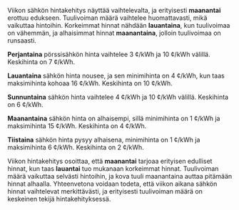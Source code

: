 Viikon sähkön hintakehitys näyttää vaihtelevalta, ja erityisesti **maanantai** erottuu edukseen. Tuulivoiman määrä vaihtelee huomattavasti, mikä vaikuttaa hintoihin. Korkeimmat hinnat nähdään **lauantaina**, kun tuulivoimaa on vähemmän, ja alhaisimmat hinnat **maanantaina**, jolloin tuulivoimaa on runsaasti.

**Perjantaina** pörssisähkön hinta vaihtelee 3 ¢/kWh ja 10 ¢/kWh välillä. Keskihinta on 7 ¢/kWh. 

**Lauantaina** sähkön hinta nousee, ja sen minimihinta on 4 ¢/kWh, kun taas maksimihinta kohoaa 16 ¢/kWh. Keskihinta on 10 ¢/kWh.

**Sunnuntaina** sähkön hinta vaihtelee 4 ¢/kWh ja 10 ¢/kWh välillä. Keskihinta on 6 ¢/kWh.

**Maanantaina** sähkön hinta on alhaisempi, sillä minimihinta on 1 ¢/kWh ja maksimihinta 15 ¢/kWh. Keskihinta on 4 ¢/kWh.

**Tiistaina** sähkön hinta pysyy alhaisena, minimihinta on 1 ¢/kWh ja maksimihinta 6 ¢/kWh. Keskihinta on 2 ¢/kWh.

Viikon hintakehitys osoittaa, että **maanantai** tarjoaa erityisen edulliset hinnat, kun taas **lauantai** tuo mukanaan korkeimmat hinnat. Tuulivoiman määrä vaikuttaa selvästi hintoihin, ja kova tuuli maanantaina auttaa pitämään hinnat alhaalla. Yhteenvetona voidaan todeta, että viikon aikana sähkön hinnat vaihtelevat merkittävästi, ja erityisesti tuulivoiman määrä on keskeinen tekijä hintakehityksessä.